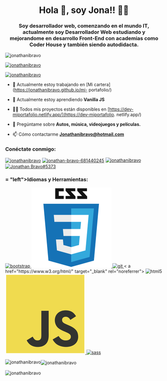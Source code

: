 <h1 align="center">Hola 👋, soy Jona!! 🧑‍💻</h1>
<h3 align="center">Soy desarrollador web, comenzando en el mundo IT, actualmente soy Desarrollador Web estudiando y mejorandome en desarrollo Front-End con academias como Coder House y también siendo autodidacta.</h3>

<p align="left"> <img src="https://komarev.com/ghpvc/?username=jonathanibravo&label=Profile%20views&color=0e75b6&style=flat" alt="jonathanibravo " /> </p>

<p align="left"> <a href="https://github.com/ryo-ma/github-profile-trofeo"><img src="https://github- perfil-trofeo.vercel.app/?username=jonathanibravo" alt="jonathanibravo" /></a> </p>

<p align="left"> <a href="https://twitter.com/jonathanibravo" target="blank"><img src="https://img.shields.io/twitter/follow/jonathanibravo? logo=twitter&style=for-the-badge" alt="jonathanibravo" /></a> </p>

- 🔭 Actualmente estoy trabajando en [Mi cartera](https://jonathanibravo.github.io/mi- portafolio/)

- 🌱 Actualmente estoy aprendiendo **Vanilla JS**

- 👨‍💻 Todos mis proyectos están disponibles en [https://dev-miportafolio.netlify.app/](https://dev-miportafolio. netlify.app/)

- 💬 Pregúntame sobre **Autos, música, videojuegos y películas.**

- 📫 Cómo contactarme **Jonathanibravo@hotmail.com**

<h3 align="left">Conéctate conmigo: </h3>
<p align="izquierda">
<a href="https://twitter.com/jonathanibravo" target="blank"><img align="center" src="https://raw.githubusercontent.com/rahuldkjain/github-profile-readme-generator /master/src/images/icons/Social/twitter.svg" alt="jonathanibravo" height="30" width="40" /></a>
<a href="https://linkedin.com/in /jonathan-bravo-681440245" target="en blanco"><img align="center" src="https://raw.githubusercontent.com/rahuldkjain/github-profile-readme-generator/master/src/images/icons /Social/linked-in-alt.svg" alt="jonathan-bravo-681440245" height="30" width="40" /></a>
<a href="https://instagram.com/jonathanibravo " objetivo="en blanco"><img align="centro" src="https://raw.githubusercontent.com/rahuldkjain/github-profile-readme-generator/master/src/images/icons/Social/instagram.svg" alt="jonathanibravo" altura="30" ancho ="40" /></a>
<a href="https://discord.gg/Jonathan Bravo#5373" target="blank"><img align="center" src="https://raw.githubusercontent.com/rahuldkjain/github-profile- readme-generator/master/src/images/icons/Social/discord.svg" alt="Jonathan Bravo#5373" height="30" width="40" /></a> </p> <h3
align

= "left">Idiomas y Herramientas:</h3>
<p align="left"> <a href="https://getbootstrap.com" target="_blank" rel="noreferrer"> <img src="https://raw.githubusercontent.com/devicons/devicon /master/icons/bootstrap/bootstrap-plain-wordmark.svg" alt="bootstrap" width="40" height="40"/> </a> <a href="https://www.w3schools.com /css/" target="_blank" rel="noreferrer"> <img src="https://raw.githubusercontent.com/devicons/devicon/master/icons/css3/css3-original-wordmark.svg" alt= "css3" ancho="40" altura="40"/> </a> <a href="https://git-scm.com/" target="_blank" rel="noreferrer"> <img src="https://www.vectorlogo.zone/logos/git-scm/git-scm-icon.svg" alt="git" width="40" height="40"/> </a> < a href="https://www.w3.org/html/" target="_blank" rel="noreferrer"> <img src="https://raw.githubusercontent.com/devicons/devicon/master/icons /html5/html5-original-wordmark.svg" alt="html5" width="40" height="40"/> </a> <a href="https://developer.mozilla.org/en-US /docs/Web/JavaScript" target="_blank" rel="noreferrer"> <img src="https://raw.githubusercontent.com/devicons/devicon/master/icons/javascript/javascript-original.svg" alt ="javascript" ancho="40" altura="40"/> </a> <a href="https://sass-lang.com" target="_blank" rel="noreferrer"> <img src="https://raw.githubusercontent.com/devicons /devicon/master/icons/sass/sass-original.svg" alt="sass" ancho="40" altura="40"/> </a> </p>

<p><img align="left" src="https://github-readme-stats.vercel.app/api/top-langs?username=jonathanibravo&show_icons=true&locale=en&layout=compact" alt="jonathanibravo" /> </p>

<p> <img align="center" src="https://github-readme-stats.vercel.app/api?username=jonathanibravo&show_icons=true&locale=en" alt="jonathanibravo" /> </p>

<p><img align="center" src="https://github-readme-streak-stats.herokuapp.com/?user=jonathanibravo&" alt="jonathanibravo" /></p>
